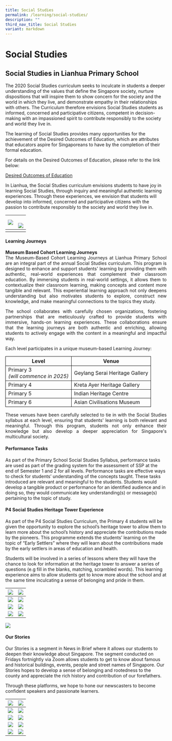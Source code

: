 ```yaml
---
title: Social Studies
permalink: /learning/social-studies/
description: ""
third_nav_title: Social Studies
variant: markdown
---
```

<h1><strong>Social Studies</strong></h1>
<h2><strong>Social Studies in Lianhua Primary School</strong></h2>


The 2020 Social Studies curriculum seeks to inculcate in students a deeper understanding of the values that define the Singapore society, nurture dispositions that will inspire them to show concern for the society and the world in which they live, and demonstrate empathy in their relationships with others. The Curriculum therefore envisions Social Studies students as informed, concerned and participative citizens, competent in decision-making with an impassioned spirit to contribute responsibly to the society and world they live in.

The learning of Social Studies provides many opportunities for the achievement of the Desired Outcomes of Education, which are attributes that educators aspire for Singaporeans to have by the completion of their formal education.

For details on the Desired Outcomes of Education, please refer to the link below:

[Desired Outcomes of Education](https://www.moe.gov.sg/education-in-sg/desired-outcomes)

In Lianhua, the Social Studies curriculum envisions students to have joy in learning Social Studies, through inquiry and meaningful authentic learning experiences. Through these experiences, we envision that students will develop into informed, concerned and participative citizens with the passion to contribute responsibly to the society and world they live in.

| ![](/images/Learning/Social%20Studies/img_6307.PNG) | <br> ![](/images/Learning/Social%20Studies/img_6308.PNG) |
| -------- | -------- | 
| | |

<h4><strong>Learning Journeys</strong></h4>

<p style="text-align: justify;"><strong>Museum Based Cohort Learning Journeys</strong><br>The Museum-Based Cohort Learning Journeys at Lianhua Primary School are an integral part of the annual Social Studies curriculum. This program is designed to enhance and support students' learning by providing them with authentic, real-world experiences that complement their classroom education. By immersing students in real-world settings, it allows them to contextualize their classroom learning, making concepts and content more tangible and relevant. This experiential learning approach not only deepens understanding but also motivates students to explore, construct new knowledge, and make meaningful connections to the topics they study.</p>

<p style="text-align: justify;">The school collaborates with carefully chosen organizations, fostering partnerships that are meticulously crafted to provide students with immersive, hands-on learning experiences. These collaborations ensure that the learning journeys are both authentic and enriching, allowing students to actively engage with the content in a meaningful and impactful way.</p>

<p>Each level participates in a unique museum-based Learning Journey:</p>

<table style="border-collapse: collapse; width: 100%;">
  <tbody>
		<tr>
			<th style="border: 1px solid black;">Level</th>
			<th style="border: 1px solid black;">Venue</th>
		</tr>
		<tr>
    <td style="border: 1px solid black;">Primary 3<br><i>(will commence in 2025)</i></td>
    <td style="border: 1px solid black;">Geylang Serai Heritage Gallery</td>
		</tr>
  <tr>
    <td style="border: 1px solid black;">Primary 4</td>
    <td style="border: 1px solid black;">Kreta Ayer Heritage Gallery</td>
  </tr>
  <tr>
    <td style="border: 1px solid black;">Primary 5</td>
    <td style="border: 1px solid black;">Indian Heritage Centre</td>
  </tr>
	<tr>
    <td style="border: 1px solid black;">Primary 6</td>
    <td style="border: 1px solid black;">Asian Civilisations Museum</td>
  </tr>
</tbody>
</table>

<p style="text-align: justify;">These venues have been carefully selected to tie in with the Social Studies syllabus at each level, ensuring that students' learning is both relevant and meaningful. Through this program, students not only enhance their knowledge but also develop a deeper appreciation for Singapore's multicultural society.</p>

#### **Performance Tasks**

As part of the Primary School Social Studies Syllabus, performance tasks are used as part of the grading system for the assessment of SSP at the end of Semester 1 and 2 for all levels. Performance tasks are effective ways to check for students’ understanding of the concepts taught. These tasks introduced are relevant and meaningful to the students. Students would develop a tangible product or performance for an identified audience and in doing so, they would communicate key understanding(s) or message(s) pertaining to the topic of study. 


#### **P4 Social Studies Heritage Tower Experience**

As part of the P4 Social Studies Curriculum, the Primary 4 students will be given the opportunity to explore the school’s heritage tower to allow them to learn more about the school’s history and appreciate the contributions made by the pioneers. This programme extends the students’ learning on the topic of “Early Settlers” where they will learn about the contributions made by the early settlers in areas of education and health.&nbsp;

Students will be involved in a series of lessons where they will have the chance to look for information at the heritage tower to answer a series of questions (e.g fill in the blanks, matching, scrambled words). This learning experience aims to allow students get to know more about the school and at the same time inculcating a sense of belonging and pride in them.&nbsp;&nbsp;

| ![](/images/Learning/Social%20Studies/df3176bc-797a-4f45-a018-0f34aaa9407e.jpg) |![](/images/Learning/Social%20Studies/5f81e089-f5a7-4f7a-abc2-f5d73dc26af0.jpg) | 
|:-:|:-:|
| ![](/images/Learning/Social%20Studies/2cb214a3-e6d4-4bf1-985f-009e54d66c63.jpg)|  ![](/images/Learning/Social%20Studies/cd442760-5233-4f13-85ce-55ab3a717563.jpg) |
|![](/images/Learning/Social%20Studies/f7e84271-75e7-410a-99cc-2fc767c998aa.jpg)|  ![](/images/Learning/Social%20Studies/e91f8237-0451-43d9-b9b3-675a85fb0b04.jpg)  |
| ![](/images/Learning/Social%20Studies/b5b3a5b7-075b-4554-b165-0c4ddb7305a8.jpg)|  ![](/images/Learning/Social%20Studies/c93e8bdf-cfe8-4e64-94d0-a37b999844b7.jpg)   |

 ![](/images/Learning/Social%20Studies/img_9148.jpg)

#### **Our Stories**

Our Stories is a segment in News in Brief where it allows our students to deepen their knowledge about Singapore. The segment conducted on Fridays fortnightly via Zoom allows students to get to know about famous and historical buildings, events, people and street names of Singapore. Our Stories hopes to develop a sense of belonging and rootedness to the county and appreciate the rich history and contribution of our forefathers.

Through these platforms, we hope to hone our newscasters to become confident speakers and passionate learners.


| ![](/images/Learning/Social%20Studies/1photo.jpg) | ![](/images/Learning/Social%20Studies/2photo.jpg) | 
|:-:|:-:|
| ![](/images/Learning/Social%20Studies/3photo.jpg)     | ![](/images/Learning/Social%20Studies/4photo.jpg)     | 
| ![](/images/Learning/Social%20Studies/5photo.jpg)    | ![](/images/Learning/Social%20Studies/6photo.jpg)   | 
| ![](/images/Learning/Social%20Studies/7photo.jpg)     | ![](/images/Learning/Social%20Studies/8photo.jpg)     | 
| ![](/images/Learning/Social%20Studies/9photo.JPG)    | ![](/images/Learning/Social%20Studies/10photo.jpg)    |
